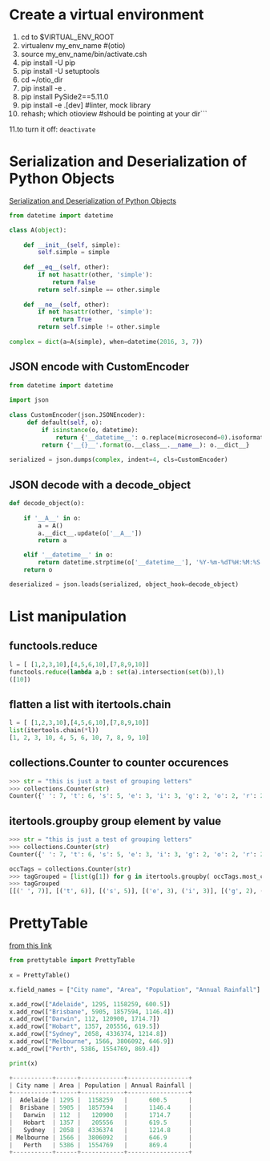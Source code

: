 
# Create a virtual environment

1. cd to $VIRTUAL_ENV_ROOT
2. virtualenv my_env_name #(otio)
3. source my_env_name/bin/activate.csh
4. pip install -U pip
5. pip install -U setuptools
6. cd ~/otio_dir
7. pip install -e .
8. pip install PySide2==5.11.0
9. pip install -e .\[dev] #linter, mock library 
10. rehash; which otioview #should be pointing at your dir```

11.to turn it off: `deactivate`

# Serialization and Deserialization of Python Objects
[Serialization and Deserialization of Python Objects](https://code.tutsplus.com/tutorials/serialization-and-deserialization-of-python-objects-part-1--cms-26183)

```python
from datetime import datetime

class A(object):
 
    def __init__(self, simple):
        self.simple = simple        
 
    def __eq__(self, other):
        if not hasattr(other, 'simple'):
            return False
        return self.simple == other.simple
 
    def __ne__(self, other):
        if not hasattr(other, 'simple'):
            return True
        return self.simple != other.simple
  
complex = dict(a=A(simple), when=datetime(2016, 3, 7))
```

## JSON encode with CustomEncoder

```python
from datetime import datetime
 
import json
 
class CustomEncoder(json.JSONEncoder): 
     def default(self, o):
         if isinstance(o, datetime):
             return {'__datetime__': o.replace(microsecond=0).isoformat()}
         return {'__{}__'.format(o.__class__.__name__): o.__dict__}
         
serialized = json.dumps(complex, indent=4, cls=CustomEncoder)
```

## JSON decode with a decode_object

```python
def decode_object(o):
 
    if '__A__' in o:
        a = A()
        a.__dict__.update(o['__A__']) 
        return a

    elif '__datetime__' in o:
        return datetime.strptime(o['__datetime__'], '%Y-%m-%dT%H:%M:%S')        
    return o

deserialized = json.loads(serialized, object_hook=decode_object)
```    


# List manipulation

## functools.reduce
```python
l = [ [1,2,3,10],[4,5,6,10],[7,8,9,10]]
functools.reduce(lambda a,b : set(a).intersection(set(b)),l)
([10])
```
## flatten a list with itertools.chain
```python
l = [ [1,2,3,10],[4,5,6,10],[7,8,9,10]]
list(itertools.chain(*l))
[1, 2, 3, 10, 4, 5, 6, 10, 7, 8, 9, 10]
```

## collections.Counter to counter occurences
```python
>>> str = "this is just a test of grouping letters"
>>> collections.Counter(str)
Counter({' ': 7, 't': 6, 's': 5, 'e': 3, 'i': 3, 'g': 2, 'o': 2, 'r': 2, 'u': 2, 'a': 1, 'f': 1, 'h': 1, 'j': 1, 'l': 1, 'n': 1, 'p': 1})
```

## itertools.groupby group element by value
```python
>>> str = "this is just a test of grouping letters"
>>> collections.Counter(str)
Counter({' ': 7, 't': 6, 's': 5, 'e': 3, 'i': 3, 'g': 2, 'o': 2, 'r': 2, 'u': 2, 'a': 1, 'f': 1, 'h': 1, 'j': 1, 'l': 1, 'n': 1, 'p': 1})

occTags = collections.Counter(str)
>>> tagGrouped = [list(g[1]) for g in itertools.groupby( occTags.most_common(), key=lambda x:x[1])]
>>> tagGrouped
[[(' ', 7)], [('t', 6)], [('s', 5)], [('e', 3), ('i', 3)], [('g', 2), ('o', 2), ('r', 2), ('u', 2)], [('a', 1), ('f', 1), ('h', 1), ('j', 1), ('l', 1), ('n', 1), ('p', 1)]]
```

# PrettyTable
[from this link](http://zetcode.com/python/prettytable/)

```python
from prettytable import PrettyTable
    
x = PrettyTable()

x.field_names = ["City name", "Area", "Population", "Annual Rainfall"]

x.add_row(["Adelaide", 1295, 1158259, 600.5])
x.add_row(["Brisbane", 5905, 1857594, 1146.4])
x.add_row(["Darwin", 112, 120900, 1714.7])
x.add_row(["Hobart", 1357, 205556, 619.5])
x.add_row(["Sydney", 2058, 4336374, 1214.8])
x.add_row(["Melbourne", 1566, 3806092, 646.9])
x.add_row(["Perth", 5386, 1554769, 869.4])

print(x)

+-----------+------+------------+-----------------+
| City name | Area | Population | Annual Rainfall |
+-----------+------+------------+-----------------+
|  Adelaide | 1295 |  1158259   |      600.5      |
|  Brisbane | 5905 |  1857594   |      1146.4     |
|   Darwin  | 112  |   120900   |      1714.7     |
|   Hobart  | 1357 |   205556   |      619.5      |
|   Sydney  | 2058 |  4336374   |      1214.8     |
| Melbourne | 1566 |  3806092   |      646.9      |
|   Perth   | 5386 |  1554769   |      869.4      |
+-----------+------+------------+-----------------+
```
